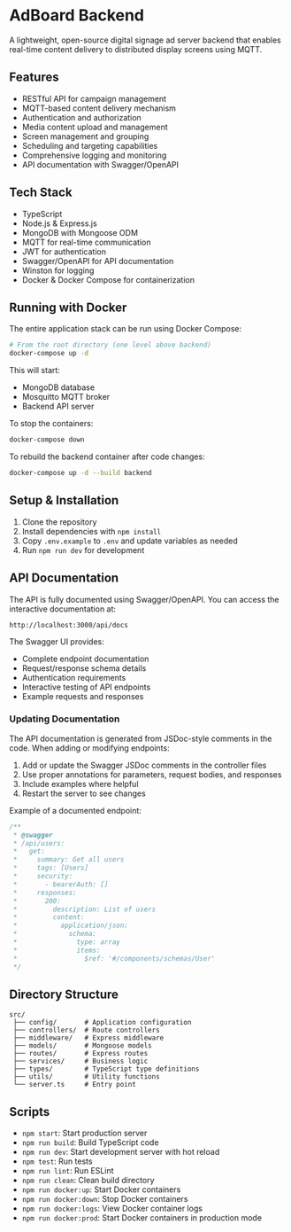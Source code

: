 # AdBoard Backend

A lightweight, open-source digital signage ad server backend that enables real-time content delivery to distributed display screens using MQTT.

## Features

- RESTful API for campaign management
- MQTT-based content delivery mechanism
- Authentication and authorization
- Media content upload and management
- Screen management and grouping
- Scheduling and targeting capabilities
- Comprehensive logging and monitoring
- API documentation with Swagger/OpenAPI

## Tech Stack

- TypeScript
- Node.js & Express.js
- MongoDB with Mongoose ODM
- MQTT for real-time communication
- JWT for authentication
- Swagger/OpenAPI for API documentation
- Winston for logging
- Docker & Docker Compose for containerization

## Running with Docker

The entire application stack can be run using Docker Compose:

```bash
# From the root directory (one level above backend)
docker-compose up -d
```

This will start:

- MongoDB database
- Mosquitto MQTT broker
- Backend API server

To stop the containers:

```bash
docker-compose down
```

To rebuild the backend container after code changes:

```bash
docker-compose up -d --build backend
```

## Setup & Installation

1. Clone the repository
2. Install dependencies with `npm install`
3. Copy `.env.example` to `.env` and update variables as needed
4. Run `npm run dev` for development

## API Documentation

The API is fully documented using Swagger/OpenAPI. You can access the interactive documentation at:

```
http://localhost:3000/api/docs
```

The Swagger UI provides:
- Complete endpoint documentation
- Request/response schema details
- Authentication requirements
- Interactive testing of API endpoints
- Example requests and responses

### Updating Documentation

The API documentation is generated from JSDoc-style comments in the code. When adding or modifying endpoints:

1. Add or update the Swagger JSDoc comments in the controller files
2. Use proper annotations for parameters, request bodies, and responses
3. Include examples where helpful
4. Restart the server to see changes

Example of a documented endpoint:

```typescript
/**
 * @swagger
 * /api/users:
 *   get:
 *     summary: Get all users
 *     tags: [Users]
 *     security:
 *       - bearerAuth: []
 *     responses:
 *       200:
 *         description: List of users
 *         content:
 *           application/json:
 *             schema:
 *               type: array
 *               items:
 *                 $ref: '#/components/schemas/User'
 */
```

## Directory Structure

```
src/
 ├── config/       # Application configuration
 ├── controllers/  # Route controllers
 ├── middleware/   # Express middleware
 ├── models/       # Mongoose models
 ├── routes/       # Express routes
 ├── services/     # Business logic
 ├── types/        # TypeScript type definitions
 ├── utils/        # Utility functions
 └── server.ts     # Entry point
```

## Scripts

- `npm start`: Start production server
- `npm run build`: Build TypeScript code
- `npm run dev`: Start development server with hot reload
- `npm test`: Run tests
- `npm run lint`: Run ESLint
- `npm run clean`: Clean build directory
- `npm run docker:up`: Start Docker containers
- `npm run docker:down`: Stop Docker containers
- `npm run docker:logs`: View Docker container logs
- `npm run docker:prod`: Start Docker containers in production mode
